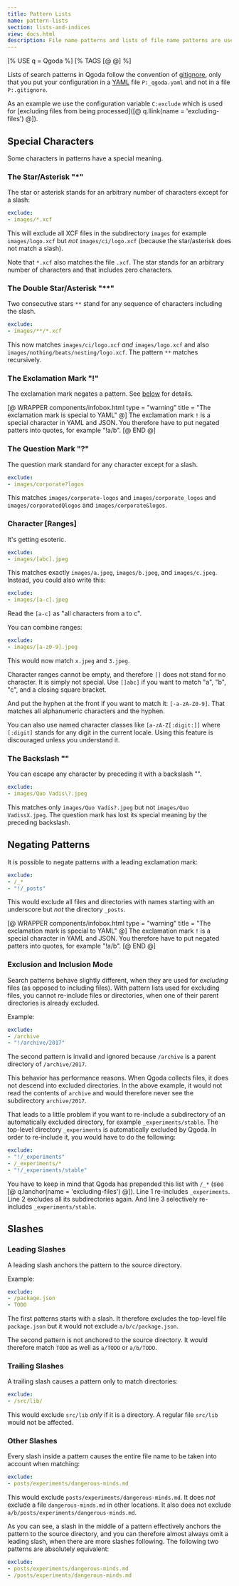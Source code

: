 ```yaml
---
title: Pattern Lists
name: pattern-lists
section: lists-and-indices
view: docs.html
description: File name patterns and lists of file name patterns are used throughout Qgoda for definining sets of files and directories.
---
```

<!--qgoda-no-xgettext-->
[% USE q = Qgoda %]
[% TAGS [@ @] %]
<!--/qgoda-no-xgettext-->

Lists of search patterns in Qgoda follow the convention of [gitignore](https://git-scm.com/docs/gitignore), only that you put your configuration in a [YAML](http://yaml.org/) file `P:_qgoda.yaml` and not in a file `P:.gitignore`.

<!--qgoda-no-xgettext--><qgoda-toc /><!--/qgoda-no-xgettext-->

As an example we use the configuration variable `C:exclude` which is used for [excluding files from being processed]([@ q.llink(name = 'excluding-files') @]).

## Special Characters

Some characters in patterns have a special meaning.

### The Star/Asterisk "*"

The star or asterisk stands for an arbitrary number of characters except for a slash:

<!--qgoda-no-xgettext-->
```yaml
exclude:
- images/*.xcf
```
<!--/qgoda-no-xgettext-->

This will exclude all XCF files in the subdirectory `images` for example `images/logo.xcf` but *not* `images/ci/logo.xcf` (because the star/asterisk does not match a slash).

Note that `*.xcf` also matches the file `.xcf`.  The star stands for an arbitrary number of characters and that includes zero characters.

### The Double Star/Asterisk "**"

Two consecutive stars `**` stand for any sequence of characters including the slash.

<!--qgoda-no-xgettext-->
```yaml
exclude:
- images/**/*.xcf
```
<!--/qgoda-no-xgettext-->

This now matches `images/ci/logo.xcf` *and* `images/logo.xcf` and also `images/nothing/beats/nesting/logo.xcf`.  The pattern `**` matches recursively.

### The Exclamation Mark "!"

The exclamation mark negates a pattern.  See [below](#negating-patterns) for details.

[@ WRAPPER components/infobox.html
           type = "warning" title = "The exclamation mark is special to YAML" @]
The exclamation mark <code>!</code> is a special character in YAML and JSON.  You therefore have to put negated patters into quotes, for example "!a/b".
[@ END @]

### The Question Mark "?"

The question mark standard for any character except for a slash.

<!--qgoda-no-xgettext-->
```yaml
exclude:
- images/corporate?logos
```
<!--/qgoda-no-xgettext-->

This matches `images/corporate-logos` and `images/corporate_logos` and `images/corporatedQlogos` and `images/corporate&logos`.

### Character [Ranges]

It's getting esoteric.

<!--qgoda-no-xgettext-->
```yaml
exclude:
- images/[abc].jpeg
```
<!--/qgoda-no-xgettext-->

This matches exactly `images/a.jpeg`, `images/b.jpeg`, and `images/c.jpeg`.  Instead, you could also write this:

<!--qgoda-no-xgettext-->
```yaml
exclude:
- images/[a-c].jpeg
```
<!--/qgoda-no-xgettext-->

Read the `[a-c]` as "all characters from a to c".

You can combine ranges:

<!--qgoda-no-xgettext-->
```yaml
exclude:
- images/[a-z0-9].jpeg
```
<!--/qgoda-no-xgettext-->

This would now match `x.jpeg` and `3.jpeg`.

Character ranges cannot be empty, and therefore `[]` does not stand for no character.  It is simply not special.  Use `[]abc]` if you want to match "a", "b", "c", and a closing square bracket.

And put the hyphen at the front if you want to match it: `[-a-zA-Z0-9]`.  That matches all alphanumeric characters and the hyphen.

You can also use named character classes like `[a-zA-Z[:digit:]]` where `[:digit]` stands for any digit in the current locale.  Using this feature is discouraged unless you understand it.

### The Backslash "\"

You can escape any character by preceding it with a backslash "\".

<!--qgoda-no-xgettext-->
```yaml
exclude:
- images/Quo Vadis\?.jpeg
```
<!--/qgoda-no-xgettext-->

This matches only `images/Quo Vadis?.jpeg` but not `images/Quo VadissX.jpeg`.  The question mark has lost its special meaning by the preceding backslash.

## Negating Patterns

It is possible to negate patterns with a leading exclamation mark:

<!--qgoda-no-xgettext-->
```yaml
exclude:
- /_*
- "!/_posts"
```
<!--/qgoda-no-xgettext-->

This would exclude all files and directories with names starting with an underscore but *not* the directory `_posts`.

[@ WRAPPER components/infobox.html
           type = "warning" title = "The exclamation mark is special to YAML" @]
The exclamation mark <code>!</code> is a special character in YAML and JSON.  You therefore have to put negated patters into quotes, for example "!a/b".
[@ END @]

### Exclusion and Inclusion Mode

Search patterns behave slightly different, when they are used for *excluding* files (as opposed to including files).  With pattern lists used for excluding files, you cannot re-include files or directories, when one of their parent directories is already excluded.

Example:

<!--qgoda-no-xgettext-->
```yaml
exclude:
- /archive
- "!/archive/2017"
```
<!--/qgoda-no-xgettext-->

The second pattern is invalid and ignored because `/archive` is a parent directory of `/archive/2017`.

This behavior has performance reasons.  When Qgoda collects files, it does not descend into excluded directories.  In the above example, it would not read the contents of `archive` and would therefore never see the subdirectory `archive/2017`.

That leads to a little problem if you want to re-include a subdirectory of an automatically excluded directory, for example `_experiments/stable`.  The top-level directory `_experiments` is automatically excluded by Qgoda.  In order to re-include it, you would have to do the following:

<!--qgoda-no-xgettext-->
```yaml
exclude:
- "!/_experiments"
- /_experiments/*
- "!/_experiments/stable"
```
<!--/qgoda-no-xgettext-->

You have to keep in mind that Qgoda has prepended this list with `/_*` (see [@ q.lanchor(name = 'excluding-files') @]).  Line 1 re-includes `_experiments`.  Line 2 excludes all its subdirectories again.  And line 3 selectively re-includes `_experiments/stable`.

## Slashes

### Leading Slashes

A leading slash anchors the pattern to the source directory.

Example:

<!--qgoda-no-xgettext-->
```yaml
exclude:
- /package.json
- TODO
```
<!--/qgoda-no-xgettext-->

The first patterns starts with a slash.  It therefore excludes the top-level file `package.json` but it would not exclude `a/b/c/package.json`.

The second pattern is not anchored to the source directory.  It would therefore match `TODO` as well as `a/TODO` or `a/b/TODO`.

### Trailing Slashes

A trailing slash causes a pattern only to match directories:

<!--qgoda-no-xgettext-->
```yaml
exclude:
- /src/lib/
```
<!--/qgoda-no-xgettext-->

This would exclude `src/lib` *only* if it is a directory.  A regular file `src/lib` would not be affected.

### Other Slashes

Every slash inside a pattern causes the entire file name to be taken into account when matching:

<!--qgoda-no-xgettext-->
```yaml
exclude:
- posts/experiments/dangerous-minds.md
```
<!--/qgoda-no-xgettext-->

This would exclude `posts/experiments/dangerous-minds.md`.  It does *not* exclude a file `dangerous-minds.md` in other locations.  It also does not exclude `a/b/posts/experiments/dangerous-minds.md`.

As you can see, a slash in the middle of a pattern effectively anchors the pattern to the source directory, and you can therefore almost always omit a leading slash, when there are more slashes following.  The following two patterns are absolutely equivalent:

<!--qgoda-no-xgettext-->
```yaml
exclude:
- posts/experiments/dangerous-minds.md
- /posts/experiments/dangerous-minds.md
```
<!--/qgoda-no-xgettext-->
